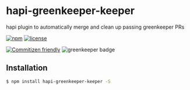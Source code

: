 # hapi-greenkeeper-keeper

hapi plugin to automatically merge and clean up passing greenkeeper PRs

[![npm](https://img.shields.io/npm/v/hapi-greenkeeper-keeper.svg?maxAge=2592000)](https://www.npmjs.com/package/@travi/hapi-react-router)
[![license](https://img.shields.io/github/license/greenkeeper-keeper/hapi-greenkeeper-keeper.svg)](LICENSE)

[![Commitizen friendly](https://img.shields.io/badge/commitizen-friendly-brightgreen.svg)](http://commitizen.github.io/cz-cli/)
![greenkeeper badge](https://badges.greenkeeper.io/greenkeeper-keeper/hapi-greenkeeper-keeper.svg)

## Installation

```bash
$ npm install hapi-greenkeeper-keeper -S
```
